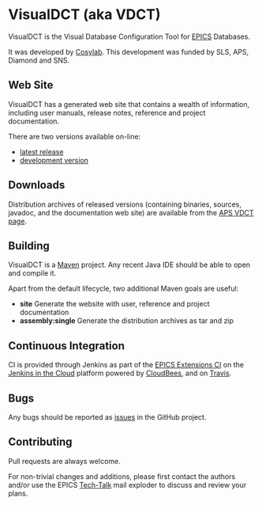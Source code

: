 # VisualDCT (aka VDCT)

VisualDCT is the Visual Database Configuration Tool for
[EPICS](https://epics.anl.gov/) Databases.

It was developed by [Cosylab](http://www.cosylab.com/).
This development was funded by SLS, APS, Diamond and SNS. 

## Web Site

VisualDCT has a generated web site that contains a wealth of information,
including user manuals, release notes, reference and project documentation.

There are two versions available on-line:

 * [latest release](https://epics-extensions.github.io/VisualDCT/)
 * [development version](https://openepics.ci.cloudbees.com/job/ext-VisualDCT-master-site/site/)

## Downloads

Distribution archives of released versions (containing binaries,
sources, javadoc, and the documentation web site) are available from the
[APS VDCT page](https://epics.anl.gov/extensions/vdct/index.php).

## Building

VisualDCT is a [Maven](https://maven.apache.org/) project.
Any recent Java IDE should be able to open and compile it.

Apart from the default lifecycle, two additional Maven goals are useful:

  * **site** Generate the website with user, reference and project documentation
  * **assembly:single** Generate the distribution archives as tar and zip

## Continuous Integration

CI is provided through Jenkins as part of the
[EPICS Extensions CI](https://openepics.ci.cloudbees.com/view/EPICS%20Extensions/)
on the [Jenkins in the Cloud](https://www.cloudbees.com/products/jenkins-cloud)
platform powered by [CloudBees](https://www.cloudbees.com/),
and on [Travis](https://travis-ci.org/epics-extensions/VisualDCT).

## Bugs

Any bugs should be reported as
[issues](https://github.com/epics-extensions/VisualDCT/issues)
in the GitHub project.

## Contributing

Pull requests are always welcome.

For non-trivial changes and additions, please first contact the authors
and/or use the EPICS
[Tech-Talk](https://epics.anl.gov/tech-talk/index.php) mail exploder
to discuss and review your plans.
